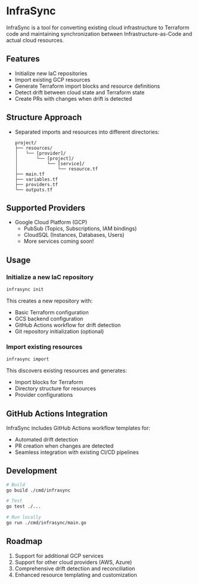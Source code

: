 # InfraSync

InfraSync is a tool for converting existing cloud infrastructure to Terraform code and maintaining synchronization between Infrastructure-as-Code and actual cloud resources.

## Features

- Initialize new IaC repositories
- Import existing GCP resources
- Generate Terraform import blocks and resource definitions
- Detect drift between cloud state and Terraform state
- Create PRs with changes when drift is detected

## Structure Approach
- Separated imports and resources into different directories:
  ```
  project/
  ├── resources/
  │   └── [provider]/
  │       └── [project]/
  │           └── [service]/
  │               └── resource.tf
  ├── main.tf
  ├── variables.tf
  ├── providers.tf
  └── outputs.tf
  ```

## Supported Providers

- Google Cloud Platform (GCP)
  - PubSub (Topics, Subscriptions, IAM bindings)
  - CloudSQL (Instances, Databases, Users)
  - More services coming soon!

## Usage

### Initialize a new IaC repository

```bash
infrasync init
```

This creates a new repository with:
- Basic Terraform configuration
- GCS backend configuration
- GitHub Actions workflow for drift detection
- Git repository initialization (optional)

### Import existing resources

```bash
infrasync import
```

This discovers existing resources and generates:
- Import blocks for Terraform
- Directory structure for resources
- Provider configurations

## GitHub Actions Integration

InfraSync includes GitHub Actions workflow templates for:
- Automated drift detection
- PR creation when changes are detected
- Seamless integration with existing CI/CD pipelines

## Development

```bash
# Build
go build ./cmd/infrasync

# Test
go test ./...

# Run locally
go run ./cmd/infrasync/main.go
```

## Roadmap
1. Support for additional GCP services
2. Support for other cloud providers (AWS, Azure)
3. Comprehensive drift detection and reconciliation
4. Enhanced resource templating and customization
